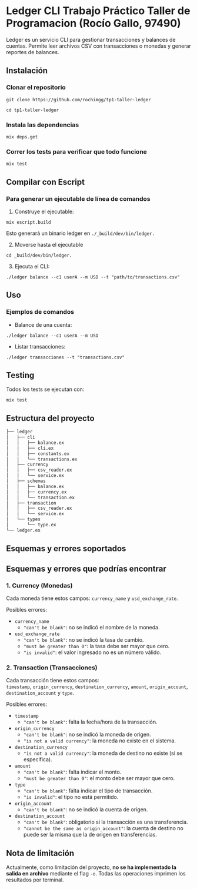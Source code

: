 # Ledger CLI Trabajo Práctico Taller de Programacion (Rocío Gallo, 97490)

Ledger es un servicio CLI para gestionar transacciones y balances de cuentas. Permite leer archivos CSV con transacciones o monedas y generar reportes de balances.

## Instalación

### Clonar el repositorio

`git clone https://github.com/rochimgg/tp1-taller-ledger`

`cd tp1-taller-ledger`

### Instala las dependencias

`mix deps.get`

### Correr los tests para verificar que todo funcione

`mix test`

## Compilar con Escript

### Para generar un ejecutable de línea de comandos

1. Construye el ejecutable:

`mix escript.build`

Esto generará un binario ledger en `./_build/dev/bin/ledger.`

2. Moverse hasta el ejecutable

`cd _build/dev/bin/ledger.`

3. Ejecuta el CLI:

`./ledger balance --c1 userA --m USD --t "path/to/transactions.csv"`

## Uso

### Ejemplos de comandos

- Balance de una cuenta:

`./ledger balance --c1 userA --m USD`

- Listar transacciones:

`./ledger transacciones --t "transactions.csv"`

## Testing

Todos los tests se ejecutan con:

`mix test`


## Estructura del proyecto

``` bash
├── ledger
│   ├── cli
│   │   ├── balance.ex
│   │   ├── cli.ex
│   │   ├── constants.ex
│   │   └── transactions.ex
│   ├── currency
│   │   ├── csv_reader.ex
│   │   └── service.ex
│   ├── schemas
│   │   ├── balance.ex
│   │   ├── currency.ex
│   │   └── transaction.ex
│   ├── transaction
│   │   ├── csv_reader.ex
│   │   └── service.ex
│   └── types
│       └── type.ex
└── ledger.ex
```

## Esquemas y errores soportados

## Esquemas y errores que podrías encontrar

### 1. Currency (Monedas)

Cada moneda tiene estos campos: `currency_name` y `usd_exchange_rate`.  

Posibles errores:

- `currency_name`  
  - `"can't be blank"`: no se indicó el nombre de la moneda.
- `usd_exchange_rate`  
  - `"can't be blank"`: no se indicó la tasa de cambio.  
  - `"must be greater than 0"`: la tasa debe ser mayor que cero.  
  - `"is invalid"`: el valor ingresado no es un número válido.

### 2. Transaction (Transacciones)

Cada transacción tiene estos campos:  
`timestamp`, `origin_currency`, `destination_currency`, `amount`, `origin_account`, `destination_account` y `type`.  

Posibles errores:

- `timestamp`  
  - `"can't be blank"`: falta la fecha/hora de la transacción.
- `origin_currency`  
  - `"can't be blank"`: no se indicó la moneda de origen.  
  - `"is not a valid currency"`: la moneda no existe en el sistema.
- `destination_currency`  
  - `"is not a valid currency"`: la moneda de destino no existe (si se especifica).
- `amount`  
  - `"can't be blank"`: falta indicar el monto.  
  - `"must be greater than 0"`: el monto debe ser mayor que cero.
- `type`  
  - `"can't be blank"`: falta indicar el tipo de transacción.  
  - `"is invalid"`: el tipo no está permitido.
- `origin_account`  
  - `"can't be blank"`: no se indicó la cuenta de origen.
- `destination_account`  
  - `"can't be blank"`: obligatorio si la transacción es una transferencia.  
  - `"cannot be the same as origin_account"`: la cuenta de destino no puede ser la misma que la de origen en transferencias.
  
## Nota de limitación

Actualmente, como limitación del proyecto, **no se ha implementado la salida en archivo** mediante el flag `-o`. Todas las operaciones imprimen los resultados por terminal.
